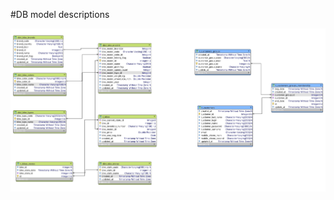 #DB model descriptions

![DB ER Diagram](https://github.com/vladimirschuka/BikeRentalShop/blob/master/documentation/diagram.jpg)